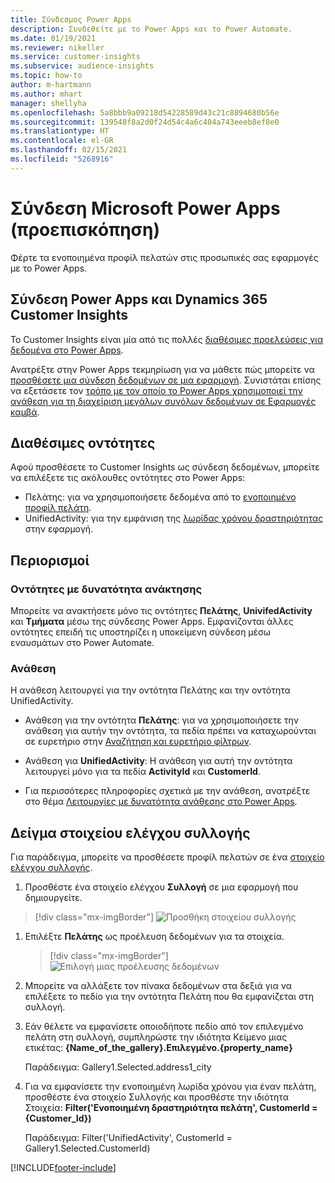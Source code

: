 ```yaml
---
title: Σύνδεσμος Power Apps
description: Συνδεθείτε με το Power Apps και το Power Automate.
ms.date: 01/19/2021
ms.reviewer: nikeller
ms.service: customer-insights
ms.subservice: audience-insights
ms.topic: how-to
author: m-hartmann
ms.author: mhart
manager: shellyha
ms.openlocfilehash: 5a8bbb9a09218d54228589d43c21c8894680b56e
ms.sourcegitcommit: 139548f8a2d0f24d54c4a6c404a743eeeb8ef8e0
ms.translationtype: HT
ms.contentlocale: el-GR
ms.lasthandoff: 02/15/2021
ms.locfileid: "5268916"
---
```

# <a name="microsoft-power-apps-connector-preview"></a>Σύνδεση Microsoft Power Apps (προεπισκόπηση)

Φέρτε τα ενοποιημένα προφίλ πελατών στις προσωπικές σας εφαρμογές με το Power Apps.

## <a name="connect-power-apps-and-dynamics-365-customer-insights"></a>Σύνδεση Power Apps και Dynamics 365 Customer Insights

Το Customer Insights είναι μία από τις πολλές [διαθέσιμες προελεύσεις για δεδομένα στο Power Apps](https://docs.microsoft.com/powerapps/maker/canvas-apps/working-with-data-sources).

Ανατρέξτε στην Power Apps τεκμηρίωση για να μάθετε πώς μπορείτε να [προσθέσετε μια σύνδεση δεδομένων σε μια εφαρμογή](https://docs.microsoft.com/powerapps/maker/canvas-apps/add-data-connection). Συνιστάται επίσης να εξετάσετε τον [τρόπο με τον οποίο το Power Apps χρησιμοποιεί την ανάθεση για τη διαχείριση μεγάλων συνόλων δεδομένων σε Εφαρμογές καμβά](https://docs.microsoft.com/powerapps/maker/canvas-apps/delegation-overview).

## <a name="available-entities"></a>Διαθέσιμες οντότητες

Αφού προσθέσετε το Customer Insights ως σύνδεση δεδομένων, μπορείτε να επιλέξετε τις ακόλουθες οντότητες στο Power Apps:

- Πελάτης: για να χρησιμοποιήσετε δεδομένα από το [ενοποιημένο προφίλ πελάτη](customer-profiles.md).
- UnifiedActivity: για την εμφάνιση της [λωρίδας χρόνου δραστηριότητας](activities.md) στην εφαρμογή.

## <a name="limitations"></a>Περιορισμοί

### <a name="retrievable-entities"></a>Οντότητες με δυνατότητα ανάκτησης

Μπορείτε να ανακτήσετε μόνο τις οντότητες **Πελάτης**, **UnivifedActivity** και **Τμήματα** μέσω της σύνδεσης Power Apps. Εμφανίζονται άλλες οντότητες επειδή τις υποστηρίζει η υποκείμενη σύνδεση μέσω εναυσμάτων στο Power Automate.  

### <a name="delegation"></a>Ανάθεση

Η ανάθεση λειτουργεί για την οντότητα Πελάτης και την οντότητα UnifiedActivity. 

- Ανάθεση για την οντότητα **Πελάτης**: για να χρησιμοποιήσετε την ανάθεση για αυτήν την οντότητα, τα πεδία πρέπει να καταχωρούνται σε ευρετήριο στην [Αναζήτηση και ευρετήριο φίλτρων](search-filter-index.md).  

- Ανάθεση για **UnifiedActivity**: Η ανάθεση για αυτή την οντότητα λειτουργεί μόνο για τα πεδία **ActivityId** και **CustomerId**.  

- Για περισσότερες πληροφορίες σχετικά με την ανάθεση, ανατρέξτε στο θέμα [Λειτουργίες με δυνατότητα ανάθεσης στο Power Apps](https://docs.microsoft.com/connectors/commondataservice/#power-apps-delegable-functions-and-operations-for-the-cds-for-apps). 

## <a name="example-gallery-control"></a>Δείγμα στοιχείου ελέγχου συλλογής

Για παράδειγμα, μπορείτε να προσθέσετε προφίλ πελατών σε ένα [στοιχείο ελέγχου συλλογής](https://docs.microsoft.com/powerapps/maker/canvas-apps/add-gallery).

1. Προσθέστε ένα στοιχείο ελέγχου **Συλλογή** σε μια εφαρμογή που δημιουργείτε.

> [!div class="mx-imgBorder"]
> ![Προσθήκη στοιχείου συλλογής](media/connector-powerapps9.png "Προσθήκη στοιχείου συλλογής")

1. Επιλέξτε **Πελάτης** ως προέλευση δεδομένων για τα στοιχεία.

    > [!div class="mx-imgBorder"]
    > ![Επιλογή μιας προέλευσης δεδομένων](media/choose-datasource-powerapps.png "Επιλογή μιας προέλευσης δεδομένων")

1. Μπορείτε να αλλάξετε τον πίνακα δεδομένων στα δεξιά για να επιλέξετε το πεδίο για την οντότητα Πελάτη που θα εμφανίζεται στη συλλογή.

1. Εάν θέλετε να εμφανίσετε οποιοδήποτε πεδίο από τον επιλεγμένο πελάτη στη συλλογή, συμπληρώστε την ιδιότητα Κείμενο μιας ετικέτας:  **{Name_of_the_gallery}.Επιλεγμένο.{property_name}**

    Παράδειγμα: Gallery1.Selected.address1_city

1. Για να εμφανίσετε την ενοποιημένη λωρίδα χρόνου για έναν πελάτη, προσθέστε ένα στοιχείο Συλλογής και προσθέστε την ιδιότητα Στοιχεία: **Filter('Ενοποιημένη δραστηριότητα πελάτη', CustomerId = {Customer_Id})**

    Παράδειγμα: Filter('UnifiedActivity', CustomerId = Gallery1.Selected.CustomerId)


[!INCLUDE[footer-include](../includes/footer-banner.md)]